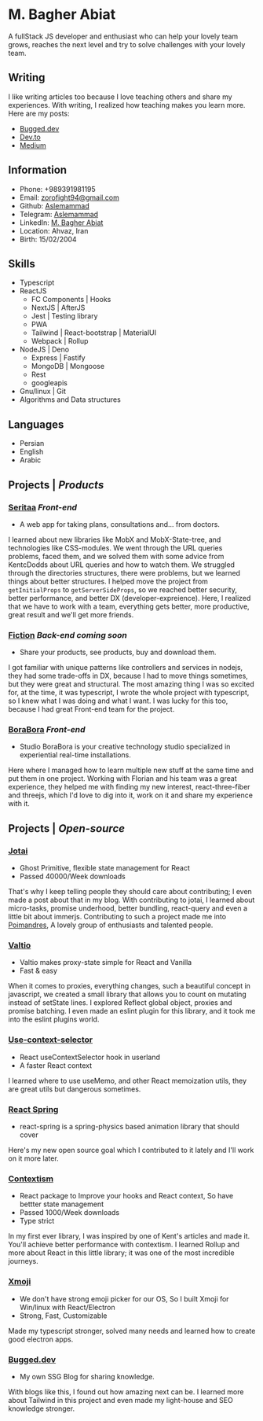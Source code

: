 # M. Bagher Abiat

A fullStack JS developer and enthusiast who can help your lovely team grows, reaches the next level and try to solve challenges with your lovely team. 

## Writing

I like writing articles too because I love teaching others and share my experiences. With writing, I realized how teaching makes you learn more. Here are my posts:

- <a href='https://bugged.dev/'>Bugged.dev</a>
- <a href='https://dev.to/aslemammad'>Dev.to</a>
- <a href='https://medium.com/@Aslemammad'>Medium</a>

## Information

- Phone: +989391981195
- Email: zorofight94@gmail.com
- Github: <a href='https://github.com/aslemammad'>Aslemammad</a>
- Telegram: <a href='https://t.me/aslemammad' >Aslemammad</a>
- LinkedIn: <a href='https://www.linkedin.com/in/mohammad-bagher-a-521183198/' >M. Bagher Abiat</a>
- Location: Ahvaz, Iran
- Birth: 15/02/2004

## Skills

- Typescript
- ReactJS
    - FC Components | Hooks
    - NextJS | AfterJS
    - Jest | Testing library
    - PWA
    - Tailwind | React-bootstrap | MaterialUI
    - Webpack | Rollup
- NodeJS | Deno
    - Express | Fastify
    - MongoDB | Mongoose
    - Rest
    - googleapis
- Gnu/linux | Git
- Algorithms and Data structures

## Languages

- Persian
- English
- Arabic

## Projects | <i>Products</i>
### <a href='https://front.seritaa.com'>Seritaa</a> <i>Front-end</i>

- A web app for taking plans, consultations and... from doctors.

I learned about new libraries like MobX and MobX-State-tree, and technologies like CSS-modules. We went through the URL queries problems, faced them, and we solved them with some advice from KentcDodds about URL queries and how to watch them. We struggled through the directories structures, there were problems, but we learned things about better structures. I helped move the project from `getInitialProps` to `getServerSideProps`, so we reached better security, better performance, and better DX (developer-expreience). Here, I realized that we have to work with a team, everything gets better, more productive, great result and we'll get more friends. 

### <a href='/'>Fiction</a> <i>Back-end</i> <i>coming soon</i>

- Share your products, see products, buy and download them.

I got familiar with unique patterns like controllers and services in nodejs, they had some trade-offs in DX, because I had to move things sometimes, but they were great and structural. The most amazing thing I was so excited for, at the time, it was typescript, I wrote the whole project with typescript, so I knew what I was doing and what I want. I was lucky for this too, because I had great Front-end team for the project.

### <a href='https://studioborabora.com/'>BoraBora</a> <i>Front-end</i>

- Studio BoraBora is your creative technology studio
specialized in experiential real-time installations.

Here where I managed how to learn multiple new stuff at the same time and put them in one project. Working with Florian and his team was a great experience, they helped me with finding my new interest, react-three-fiber and threejs, which I'd love to dig into it, work on it and share my experience with it.  

## Projects | <i>Open-source</i>

### <a href='https://github.com/pmndrs/jotai'>Jotai</a>

- Ghost Primitive, flexible state management for React
- Passed 40000/Week downloads

That's why I keep telling people they should care about contributing; I even made a post about that in my blog. With contributing to jotai, I learned about micro-tasks, promise underhood, better bundling, react-query and even a little bit about immerjs. Contributing to such a project made me into [Poimandres](https://github.com/pmndrs), A lovely group of enthusiasts and talented people.

### <a href='https://github.com/pmndrs/valtio'>Valtio</a>

- Valtio makes proxy-state simple for React and Vanilla
- Fast & easy

When it comes to proxies, everything changes, such a beautiful concept in javascript, we created a small library that allows you to count on mutating instead of setState lines. I explored Reflect global object, proxies and promise batching. I even made an eslint plugin for this library, and it took me into the eslint plugins world.

### <a href='https://github.com/dai-shi/use-context-selector'>Use-context-selector</a>

- React useContextSelector hook in userland
- A faster React context

I learned where to use useMemo, and other React memoization utils, they are great utils but dangerous sometimes.  


### <a href='https://github.com/pmndrs/react-spring'>React Spring</a>

- react-spring is a spring-physics based animation library that should cover

Here's my new open source goal which I contributed to it lately and I'll work on it more later.  
### <a href='https://github.com/Aslemammad/contextism'>Contextism</a>

- React package to Improve your hooks and React context, So have bettter state management
- Passed 1000/Week downloads
- Type strict

In my first ever library, I was inspired by one of Kent's articles and made it. You'll achieve better performance with contextism. I learned Rollup and more about React in this little library; it was one of the most incredible journeys.

### <a href='https://github.com/Aslemammad/Xmoji'>Xmoji</a>

- We don't have strong emoji picker for our OS, So I built Xmoji for Win/linux with React/Electron
- Strong, Fast, Customizable

Made my typescript stronger, solved many needs and learned how to create good electron apps.

### <a href='https://github.com/Aslemammad/Bugged.dev'>Bugged.dev</a>

- My own SSG Blog for sharing knowledge.

With blogs like this, I found out how amazing next can be. I learned more about Tailwind in this project and even made my light-house and SEO knowledge stronger.